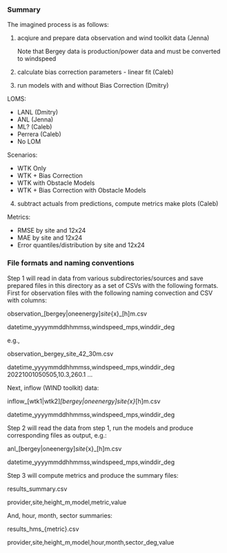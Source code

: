 ### Summary

The imagined process is as follows:

1. acqiure and prepare data observation and wind toolkit data (Jenna)

   Note that Bergey data is production/power data and must be converted to windspeed

2. calculate bias correction parameters - linear fit (Caleb)

3. run models with and without Bias Correction (Dmitry)
 
  LOMS:
   - LANL (Dmitry)
   - ANL (Jenna)
   - ML? (Caleb)
   - Perrera (Caleb)
   - No LOM

  Scenarios:
   - WTK Only
   - WTK + Bias Correction
   - WTK with Obstacle Models
   - WTK + Bias Correction with Obstacle Models
  
4. subtract actuals from predictions, compute metrics make plots (Caleb)

  Metrics:
  
   - RMSE by site and 12x24
   - MAE by site and 12x24
   - Error quantiles/distribution by site and 12x24
 

### File formats and naming conventions

Step 1 will read in data from various subdirectories/sources and save prepared files in this directory as a set of CSVs with the following formats. First for observation files with the following naming convection and CSV with columns:

  observation_[bergey|oneenergy]_site_{x}_[h]m.csv
  
  datetime_yyyymmddhhmmss,windspeed_mps,winddir_deg
  
e.g.,

  observation_bergey_site_42_30m.csv
  
  datetime_yyyymmddhhmmss,windspeed_mps,winddir_deg
  20221001050505,10.3,260.1
  ...
  
Next, inflow (WIND toolkit) data:

  inflow_[wtk1|wtk2]_[bergey|oneenergy]_site_{x}_[h]m.csv
  
  datetime_yyyymmddhhmmss,windspeed_mps,winddir_deg

Step 2 will read the data from step 1, run the models and produce corresponding files as output, e.g.:

  anl_[bergey|oneenergy]_site_{x}_[h]m.csv
  
  datetime_yyyymmddhhmmss,windspeed_mps,winddir_deg
  
Step 3 will compute metrics and produce the summary files:

  results_summary.csv
  
  provider,site,height_m,model,metric,value
  
And, hour, month, sector summaries:

  results_hms_{metric}.csv
  
  provider,site,height_m,model,hour,month,sector_deg,value
  
